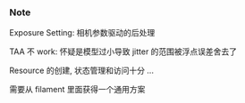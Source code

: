 ### Note 

Exposure Setting: 相机参数驱动的后处理

TAA 不 work: 怀疑是模型过小导致 jitter 的范围被浮点误差舍去了

Resource 的创建, 状态管理和访问十分 ...

需要从 filament 里面获得一个通用方案

 